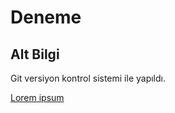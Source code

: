 # Deneme

## Alt Bilgi
Git versiyon kontrol sistemi ile yapıldı.

[Lorem ipsum](http://www.google.com)